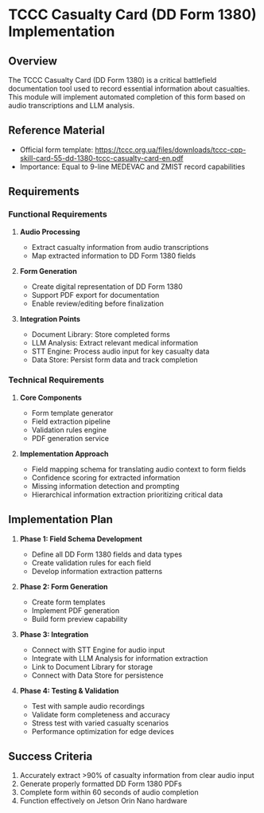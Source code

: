 # TCCC Casualty Card (DD Form 1380) Implementation

## Overview

The TCCC Casualty Card (DD Form 1380) is a critical battlefield documentation tool used to record essential information about casualties. This module will implement automated completion of this form based on audio transcriptions and LLM analysis.

## Reference Material

- Official form template: https://tccc.org.ua/files/downloads/tccc-cpp-skill-card-55-dd-1380-tccc-casualty-card-en.pdf
- Importance: Equal to 9-line MEDEVAC and ZMIST record capabilities

## Requirements

### Functional Requirements

1. **Audio Processing**
   - Extract casualty information from audio transcriptions
   - Map extracted information to DD Form 1380 fields

2. **Form Generation**
   - Create digital representation of DD Form 1380
   - Support PDF export for documentation
   - Enable review/editing before finalization

3. **Integration Points**
   - Document Library: Store completed forms
   - LLM Analysis: Extract relevant medical information
   - STT Engine: Process audio input for key casualty data
   - Data Store: Persist form data and track completion

### Technical Requirements

1. **Core Components**
   - Form template generator
   - Field extraction pipeline
   - Validation rules engine
   - PDF generation service

2. **Implementation Approach**
   - Field mapping schema for translating audio context to form fields
   - Confidence scoring for extracted information
   - Missing information detection and prompting
   - Hierarchical information extraction prioritizing critical data

## Implementation Plan

1. **Phase 1: Field Schema Development**
   - Define all DD Form 1380 fields and data types
   - Create validation rules for each field
   - Develop information extraction patterns

2. **Phase 2: Form Generation**
   - Create form templates
   - Implement PDF generation
   - Build form preview capability

3. **Phase 3: Integration**
   - Connect with STT Engine for audio input
   - Integrate with LLM Analysis for information extraction
   - Link to Document Library for storage
   - Connect with Data Store for persistence

4. **Phase 4: Testing & Validation**
   - Test with sample audio recordings
   - Validate form completeness and accuracy
   - Stress test with varied casualty scenarios
   - Performance optimization for edge devices

## Success Criteria

1. Accurately extract >90% of casualty information from clear audio input
2. Generate properly formatted DD Form 1380 PDFs
3. Complete form within 60 seconds of audio completion
4. Function effectively on Jetson Orin Nano hardware
